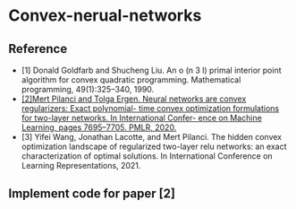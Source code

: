 # Convex-nerual-networks

## Reference
- [1] Donald Goldfarb and Shucheng Liu. An o (n 3 l) primal interior point algorithm for convex quadratic programming. Mathematical programming, 49(1):325–340, 1990.
- [[2]Mert Pilanci and Tolga Ergen. Neural networks are convex regularizers: Exact polynomial- time convex optimization formulations for two-layer networks. In International Confer- ence on Machine Learning, pages 7695–7705. PMLR, 2020.](https://arxiv.org/abs/2002.10553)
- [3] Yifei Wang, Jonathan Lacotte, and Mert Pilanci. The hidden convex optimization landscape of regularized two-layer relu networks: an exact characterization of optimal solutions. In International Conference on Learning Representations, 2021.
  
## Implement code for paper [2]
